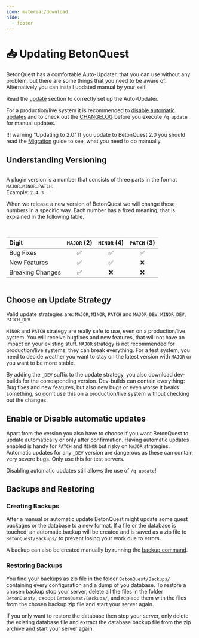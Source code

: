 ```yaml
---
icon: material/download
hide:
  - footer
---
```

<style>
.table {
  max-width: 1200px;
  margin: 0 auto;
  display: grid;
  grid-gap: 1rem;
}
@media (min-width: 1800px) {
  .table { grid-template-columns: repeat(2, 1fr); }
}
td {
  white-space: nowrap;
}
</style>

# 📥 Updating BetonQuest
BetonQuest has a comfortable Auto-Updater, that you can use without any problem, but there are some things that you need
to be aware of. Alternatively you can install updated manual by your self.

Read the [update](../Configuration.md#updating) section to correctly set up the Auto-Updater.

For a production/live system it is recommended to [disable automatic updates](#enable-or-disable-auto-updates)
and to check out the [CHANGELOG](../../CHANGELOG.md) before you execute `/q update` for manual updates.

!!! warning "Updating to 2.0"
    If you update to BetonQuest 2.0 you should read the [Migration](Migration.md) guide to see, what you need to do
    manually.

## Understanding Versioning
<div class="table" markdown="block">
<div markdown="block">

A plugin version is a number that consists of three parts in the format `MAJOR.MINOR.PATCH`.  
Example: `2.4.3`

When we release a new version of BetonQuest we will change these numbers in a specific way. Each number has a fixed
meaning, that is explained in the following table.

</div>
<div markdown="block">

| Digit            |    `MAJOR` (2)     |    `MINOR` (4)     |    `PATCH` (3)     |
|:-----------------|:------------------:|:------------------:|:------------------:|
| Bug Fixes        | :white_check_mark: | :white_check_mark: | :white_check_mark: |
| New Features     | :white_check_mark: | :white_check_mark: |        :x:         |
| Breaking Changes | :white_check_mark: |        :x:         |        :x:         |

</div>
</div>

## Choose an Update Strategy
Valid update strategies are: `MAJOR`, `MINOR`, `PATCH` and `MAJOR_DEV`, `MINOR_DEV`, `PATCH_DEV`

`MINOR` and `PATCH` strategy are really safe to use, even on a production/live system. You will receive bugfixes and new
features, that will not have an impact on your existing stuff. `MAJOR` strategy is not recommended for production/live
systems, they can break everything. For a test system, you need to decide weather you want to stay on the latest version
with `MAJOR` or you want to be more stable.

By adding the `_DEV` suffix to the update strategy, you also download dev-builds for the corresponding version.
Dev-builds can contain everything: Bug fixes and new features, but also new bugs or even worse it beaks something, so
don't use this on a production/live system without checking out the changes.

## Enable or Disable automatic updates
Apart from the version you also have to choose if you want BetonQuest to update automatically or only after
confirmation. Having automatic updates enabled is handy for `PATCH` and `MINOR` but risky on `MAJOR` strategies.
Automatic updates for any `_DEV` version are dangerous as these can contain very severe bugs. Only use this for test
servers.

Disabling automatic updates still allows the use of `/q update`!

## Backups and Restoring
### Creating Backups
After a manual or automatic update BetonQuest might update some quest packages or the database to a new format. If a
file or the database is touched, an automatic backup will be created and is saved as a zip file to `BetonQuest/Backups/`
to prevent losing your work due to errors.

A backup can also be created manually by running the [backup command](../Commands-and-permissions.md#commands).

### Restoring Backups
You find your backups as zip file in the folder `BetonQuest/Backups/` containing every configuration and a dump of you
database. To restore a chosen backup stop your server, delete all the files in the folder `BetonQuest/`,
except `BetonQuest/Backups/`, and replace them with the files from the chosen backup zip file and start your server
again.

If you only want to restore the database then stop your server, only delete the existing database file and extract the
database backup file from the zip archive and start your server again.
